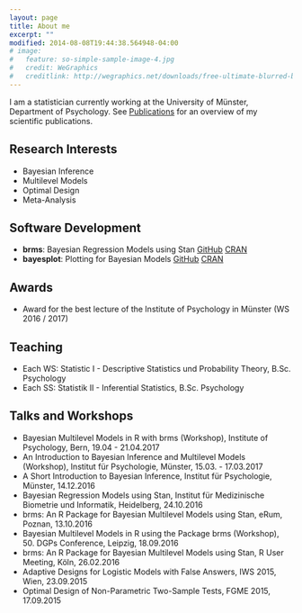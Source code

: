 ```yaml
---
layout: page
title: About me
excerpt: ""
modified: 2014-08-08T19:44:38.564948-04:00
# image:
#   feature: so-simple-sample-image-4.jpg
#   credit: WeGraphics
#   creditlink: http://wegraphics.net/downloads/free-ultimate-blurred-background-pack/
---
```


I am a statistician currently working at the University of Münster, Department of Psychology.
See [Publications](../publications) for an overview of my scientific publications.

## Research Interests

* Bayesian Inference
* Multilevel Models
* Optimal Design
* Meta-Analysis

## Software Development

* **brms**: Bayesian Regression Models using Stan [GitHub](https://github.com/paul-buerkner/brms) [CRAN](https://CRAN.R-project.org/package=brms)
* **bayesplot**: Plotting for Bayesian Models [GitHub](https://github.com/stan-dev/bayesplot) [CRAN](https://CRAN.R-project.org/package=bayesplot)

## Awards

* Award for the best lecture of the Institute of Psychology in Münster (WS 2016 / 2017) 

## Teaching

* Each WS: Statistic I - Descriptive Statistics und Probability Theory, B.Sc. Psychology
* Each SS: Statistik II - Inferential Statistics, B.Sc. Psychology

## Talks and Workshops

* Bayesian Multilevel Models in R with brms (Workshop), Institute of Psychology, Bern, 19.04 - 21.04.2017
* An Introduction to Bayesian Inference and Multilevel Models (Workshop), Institut für Psychologie, Münster, 15.03. - 17.03.2017
* A Short Introduction to Bayesian Inference, Institut für Psychologie, Münster, 14.12.2016
* Bayesian Regression Models using Stan, Institut für Medizinische Biometrie und Informatik, Heidelberg, 24.10.2016
* brms: An R Package for Bayesian Multilevel Models using Stan, eRum, Poznan, 13.10.2016 
* Bayesian Multilevel Models in R using the Package brms (Workshop), 50. DGPs Conference, Leipzig, 18.09.2016
* brms: An R Package for Bayesian Multilevel Models using Stan, R User Meeting, Köln, 26.02.2016
* Adaptive Designs for Logistic Models with False Answers, IWS 2015, Wien, 23.09.2015
* Optimal Design of Non-Parametric Two-Sample Tests, FGME 2015, 17.09.2015

